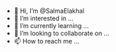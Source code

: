 - 👋 Hi, I’m @SalmaElakhal
- 👀 I’m interested in ...
- 🌱 I’m currently learning ...
- 💞️ I’m looking to collaborate on ...
- 📫 How to reach me ...

<!---
SalmaElakhal/SalmaElakhal is a ✨ special ✨ repository because its `README.md` (this file) appears on your GitHub profile.
You can click the Preview link to take a look at your changes.
--->
